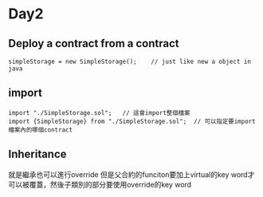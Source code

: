 # Day2

## Deploy a contract from a contract
```
simpleStorage = new SimpleStorage();    // just like new a object in java
```

## import
```
import "./SimpleStorage.sol";   // 這會import整個檔案
import {SimpleStorage} from "./SimpleStorage.sol";  // 可以指定要import檔案內的哪個contract

```

## Inheritance
就是繼承也可以進行override
但是父合約的funciton要加上virtual的key word才可以被覆蓋，然後子類別的部分要使用override的key word
